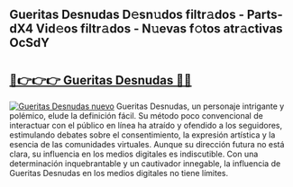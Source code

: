 ## Gueritas Desnudas D𝚎sn𝚞dos filtr𝚊dos - Parts-dX4 Vid𝚎os filtr𝚊dos - N𝚞evas f𝚘tos atr𝚊ctivas OcSdY

# <h2><a href="http://mb1cf8.tromn.icu/?c=Gueritas+Desnudas">🔗👉👉👉 Gueritas Desnudas 🔗🔗</a></h2>

[![Gueritas Desnudas nuevo](https://i.imgur.com/pEAQMta.gif)](http://mb1cf8.tromn.icu/?c=Gueritas+Desnudas)
Gueritas Desnudas, un personaje intrigante y polémico, elude la definición fácil. Su método poco convencional de interactuar con el público en línea ha atraído y ofendido a los seguidores, estimulando debates sobre el consentimiento, la expresión artística y la esencia de las comunidades virtuales. Aunque su dirección futura no está clara, su influencia en los medios digitales es indiscutible. Con una determinación inquebrantable y un cautivador innegable, la influencia de Gueritas Desnudas en los medios digitales no tiene límites.

